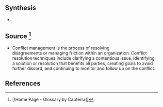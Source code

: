 ## Synthesis
- 
## Source [^1]
- Conflict management is the process of resolving disagreements or managing friction within an organization. Conflict resolution techniques include clarifying a contentious issue, identifying a solution or resolution that benefits all parties, creating goals to avoid further discord, and continuing to monitor and follow up on the conflict.
## References

[^1]: [[Home Page - Glossary by Capterra]]